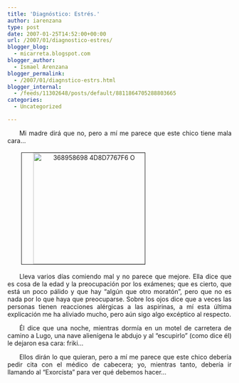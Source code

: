 ```yaml
---
title: 'Diagnóstico: Estrés.'
author: iarenzana
type: post
date: 2007-01-25T14:52:00+00:00
url: /2007/01/diagnostico-estres/
blogger_blog:
  - micarreta.blogspot.com
blogger_author:
  - Ismael Arenzana
blogger_permalink:
  - /2007/01/diagnstico-estrs.html
blogger_internal:
  - /feeds/11302648/posts/default/8811864705288803665
categories:
  - Uncategorized

---
```

<p style="text-align:justify;text-indent:20pt;">
  Mi madre dirá que no, pero a mí me parece que este chico tiene mala cara&#8230;
</p>

<p style="text-indent:20pt;">
  <a href="http://farm1.static.flickr.com/114/368958698_4d8d7767f6_o.jpg"><img src="http://farm1.static.flickr.com/114/368958698_4d8d7767f6_o.jpg" height="250" width="277" border="1" hspace="4" vspace="4" alt="368958698 4D8D7767F6 O" /></a>
</p>

<p style="text-align:justify;text-indent:20pt;">
  Lleva varios días comiendo mal y no parece que mejore. Ella dice que es cosa de la edad y la preocupación por los exámenes; que es cierto, que está un poco pálido y que hay &#8220;algún que otro moratón&#8221;, pero que no es nada por lo que haya que preocuparse. Sobre los ojos dice que a veces las personas tienen reacciones alérgicas a las aspirinas, a mí esta última explicación me ha aliviado mucho, pero aún sigo algo excéptico al respecto.
</p>

<p style="text-align:justify;text-indent:20pt;">
  Él dice que una noche, mientras dormía en un motel de carretera de camino a Lugo, una nave alienígena le abdujo y al &#8220;escupirlo&#8221; (como dice él) le dejaron esa cara: friki&#8230;
</p>

<p style="text-align:justify;text-indent:20pt;">
  Ellos dirán lo que quieran, pero a mí me parece que este chico debería pedir cita con el médico de cabecera; yo, mientras tanto, debería ir llamando al &#8220;Exorcista&#8221; para ver qué debemos hacer&#8230;
</p>